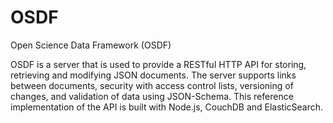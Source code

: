 # OSDF
Open Science Data Framework (OSDF)

OSDF is a server that is used to provide a RESTful HTTP API for storing, retrieving and modifying JSON documents.
The server supports links between documents, security with access control lists, versioning of changes, and
validation of data using JSON-Schema. This reference implementation of the API is built with Node.js, CouchDB
and ElasticSearch.
